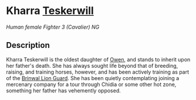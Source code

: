 # Kharra [Teskerwill](../Organizations/Houses/Teskerwill.md)
*Human female Fighter 3 (Cavalier) NG*

## Description
Kharra Teskerwill is the oldest daughter of [Owen](OwenTeskerwill.md), and stands to inherit upon her father's death. She has always sought life beyond that of breeding, raising, and training horses, however, and has been actively training as part of the [Brinwal Lion Guard](../Cities/Brinwal.md#military-units). She has been quietly contemplating joining a mercenary company for a tour through Chidia or some other hot zone, something her father has vehemently opposed.
